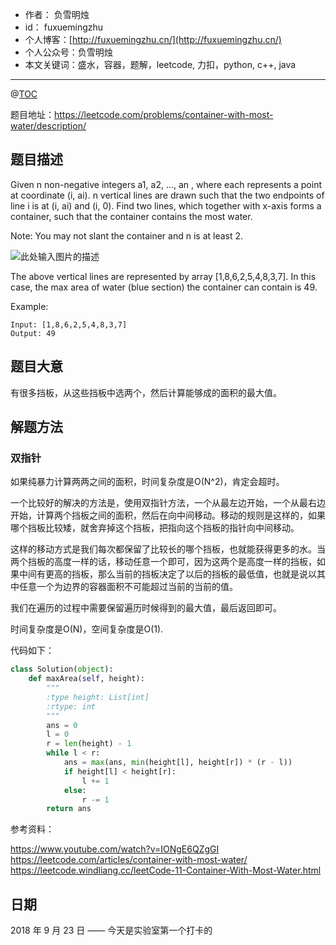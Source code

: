 
- 作者：    负雪明烛
- id：      fuxuemingzhu
- 个人博客：[http://fuxuemingzhu.cn/](http://fuxuemingzhu.cn/)
- 个人公众号：负雪明烛
- 本文关键词：盛水，容器，题解，leetcode, 力扣，python, c++, java

---
@[TOC](目录)

题目地址：https://leetcode.com/problems/container-with-most-water/description/

## 题目描述

Given n non-negative integers a1, a2, ..., an , where each represents a point at coordinate (i, ai). n vertical lines are drawn such that the two endpoints of line i is at (i, ai) and (i, 0). Find two lines, which together with x-axis forms a container, such that the container contains the most water.

Note: You may not slant the container and n is at least 2.

 
![此处输入图片的描述][1]


The above vertical lines are represented by array [1,8,6,2,5,4,8,3,7]. In this case, the max area of water (blue section) the container can contain is 49.

 

Example:

    Input: [1,8,6,2,5,4,8,3,7]
    Output: 49

## 题目大意

有很多挡板，从这些挡板中选两个，然后计算能够成的面积的最大值。

## 解题方法

### 双指针

如果纯暴力计算两两之间的面积，时间复杂度是O(N^2)，肯定会超时。

一个比较好的解决的方法是，使用双指针方法，一个从最左边开始，一个从最右边开始，计算两个挡板之间的面积，然后在向中间移动。移动的规则是这样的，如果哪个挡板比较矮，就舍弃掉这个挡板，把指向这个挡板的指针向中间移动。

这样的移动方式是我们每次都保留了比较长的哪个挡板，也就能获得更多的水。当两个挡板的高度一样的话，移动任意一个即可，因为这两个是高度一样的挡板，如果中间有更高的挡板，那么当前的挡板决定了以后的挡板的最低值，也就是说以其中任意一个为边界的容器面积不可能超过当前的当前的值。

我们在遍历的过程中需要保留遍历时候得到的最大值，最后返回即可。

时间复杂度是O(N)，空间复杂度是O(1).

代码如下：

```python
class Solution(object):
    def maxArea(self, height):
        """
        :type height: List[int]
        :rtype: int
        """
        ans = 0
        l = 0
        r = len(height) - 1
        while l < r:
            ans = max(ans, min(height[l], height[r]) * (r - l))
            if height[l] < height[r]:
                l += 1
            else:
                r -= 1
        return ans
```

参考资料：

https://www.youtube.com/watch?v=IONgE6QZgGI
https://leetcode.com/articles/container-with-most-water/
https://leetcode.windliang.cc/leetCode-11-Container-With-Most-Water.html

## 日期

2018 年 9 月 23 日 —— 今天是实验室第一个打卡的


  [1]: https://s3-lc-upload.s3.amazonaws.com/uploads/2018/07/17/question_11.jpg
